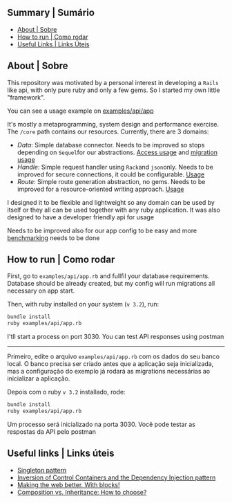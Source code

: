 ## Summary | Sumário

- [About | Sobre](#about-sobre)
- [How to run | Como rodar](#how-to-run-como-rodar)
- [Useful Links | Links Úteis](#useful-links-links-uteis)

## About | Sobre

This repository was motivated by a personal interest in developing a `Rails` like api, with only pure ruby and only a few gems. So I started my own little "framework".

You can see a usage example on [examples/api/app](examples/api/app.rb)

It's mostly a metaprogramming, system design and performance exercise. The `/core` path contains our resources. Currently, there are 3 domains:

- *Data*: Simple database connector. Needs to be improved so stops depending on `Sequel`for our abstractions. [Access usage](examples/api/data/models/user.rb) and [migration usage](examples/api/data/migrations/01.rb)
- *Handle*: Simple request handler using `Rack`and `json`only. Needs to be improved for secure connections, it could be configurable. [Usage](examples/api/handlers/users.rb)
- *Route*: Simple route generation abstraction, no gems. Needs to be improved for a resource-oriented writing approach. [Usage](examples/api/routes.rb)

I designed it to be flexible and lightweight so any domain can be used by itself or they all can be used together with any ruby application. It was also designed to have a developer friendly api for usage

Needs to be improved also for our app config to be easy and more [benchmarking](benchmark/api.rb) needs to be done

## How to run | Como rodar

First, go to `examples/api/app.rb` and fullfil your database requirements. Database should be already created, but my config will run migrations all necessary on app start.

Then, with ruby installed on your system (`v 3.2`), run:

```bash
bundle install
ruby examples/api/app.rb
```

I'tll start a process on port 3030. You can test API responses using postman

--------------------------------------------------------------------------------------------

Primeiro, edite o arquivo `examples/api/app.rb` com os dados do seu banco local. O banco precisa ser criado antes que a aplicação seja inicializada, mas a configuração do exemplo já rodará as migrations necessárias ao inicializar a aplicação.

Depois com o ruby `v 3.2` installado, rode: 

```bash
bundle install
ruby examples/api/app.rb
```

Um processo será inicializado na porta 3030. Você pode testar as respostas da API pelo postman

## Useful links | Links úteis

- [Singleton pattern](https://refactoring.guru/design-patterns/singleton)
- [Inversion of Control Containers and the Dependency Injection pattern](https://martinfowler.com/articles/injection.html)
- [Making the web better. With blocks!](https://www.joelonsoftware.com/2022/01/27/making-the-web-better-with-blocks/)
- [Composition vs. Inheritance: How to choose?](https://www.thoughtworks.com/insights/blog/composition-vs-inheritance-how-choose)
